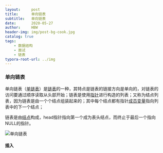 ```yaml
---
layout:     post
title:      单向链表
subtitle:   单向链表
date:       2020-05-27
author:     HBW
header-img: img/post-bg-cook.jpg
catalog: true
tags:
    - 数据结构
    - 面试
    - 链表
typora-root-url: ../img
---
```


### 单向链表

单向链表（[单链表](https://baike.baidu.com/item/%E5%8D%95%E9%93%BE%E8%A1%A8/3228368)）是[链表](https://baike.baidu.com/item/%E9%93%BE%E8%A1%A8/9794473)的一种，其特点是链表的链接方向是单向的，对链表的访问要通过顺序读取从头部开始；链表是使用[指针](https://baike.baidu.com/item/%E6%8C%87%E9%92%88/2878304)进行构造的列表；又称为结点列表，因为链表是由一个个结点组装起来的；其中每个结点都有指针[成员变量](https://baike.baidu.com/item/%E6%88%90%E5%91%98%E5%8F%98%E9%87%8F/11024994)指向列表中的下一个结点；

链表是由[结点](https://baike.baidu.com/item/%E7%BB%93%E7%82%B9/9794643)构成，head指针指向第一个成为表头结点，而终止于最后一个指向NULL的指针。

![单向链表](https://ss2.bdstatic.com/70cFvnSh_Q1YnxGkpoWK1HF6hhy/it/u=3523074932,1296836746&fm=26&gp=0.jpg)

#### 插入
